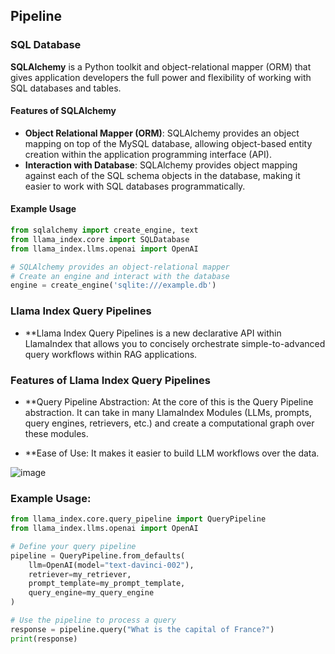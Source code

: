 ## Pipeline

### SQL Database
**SQLAlchemy** is a Python toolkit and object-relational mapper (ORM) that gives application developers the full power and flexibility of working with SQL databases and tables.

#### Features of SQLAlchemy
- **Object Relational Mapper (ORM)**: SQLAlchemy provides an object mapping on top of the MySQL database, allowing object-based entity creation within the application programming interface (API).
- **Interaction with Database**: SQLAlchemy provides object mapping against each of the SQL schema objects in the database, making it easier to work with SQL databases programmatically.

#### Example Usage
```python
from sqlalchemy import create_engine, text
from llama_index.core import SQLDatabase
from llama_index.llms.openai import OpenAI

# SQLAlchemy provides an object-relational mapper
# Create an engine and interact with the database
engine = create_engine('sqlite:///example.db')
```

### Llama Index Query Pipelines
- **Llama Index Query Pipelines is a new declarative API within LlamaIndex that allows you to concisely orchestrate simple-to-advanced query workflows within RAG applications.

### Features of Llama Index Query Pipelines
- **Query Pipeline Abstraction: At the core of this is the Query Pipeline abstraction. It can take in many LlamaIndex Modules (LLMs, prompts, query engines, retrievers, etc.) and create a computational graph over these modules.

- **Ease of Use: It makes it easier to build LLM workflows over the data.

![image](advanced-RAG-pipeline.png)

### Example Usage:
```python
from llama_index.core.query_pipeline import QueryPipeline
from llama_index.llms.openai import OpenAI

# Define your query pipeline
pipeline = QueryPipeline.from_defaults(
    llm=OpenAI(model="text-davinci-002"),
    retriever=my_retriever,
    prompt_template=my_prompt_template,
    query_engine=my_query_engine
)

# Use the pipeline to process a query
response = pipeline.query("What is the capital of France?")
print(response)
```

